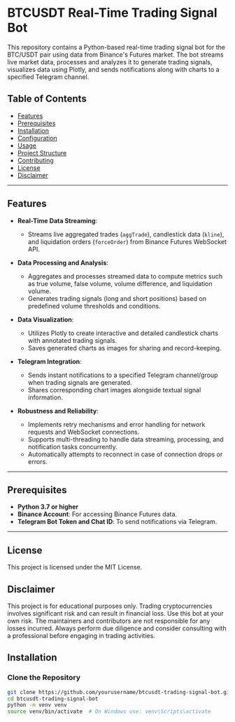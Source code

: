 # BTCUSDT Real-Time Trading Signal Bot

This repository contains a Python-based real-time trading signal bot for the BTC/USDT pair using data from Binance's Futures market. The bot streams live market data, processes and analyzes it to generate trading signals, visualizes data using Plotly, and sends notifications along with charts to a specified Telegram channel.

## Table of Contents

- [Features](#features)
- [Prerequisites](#prerequisites)
- [Installation](#installation)
- [Configuration](#configuration)
- [Usage](#usage)
- [Project Structure](#project-structure)
- [Contributing](#contributing)
- [License](#license)
- [Disclaimer](#disclaimer)

---

## Features

- **Real-Time Data Streaming**:
  - Streams live aggregated trades (`aggTrade`), candlestick data (`kline`), and liquidation orders (`forceOrder`) from Binance Futures WebSocket API.
  
- **Data Processing and Analysis**:
  - Aggregates and processes streamed data to compute metrics such as true volume, false volume, volume difference, and liquidation volume.
  - Generates trading signals (long and short positions) based on predefined volume thresholds and conditions.

- **Data Visualization**:
  - Utilizes Plotly to create interactive and detailed candlestick charts with annotated trading signals.
  - Saves generated charts as images for sharing and record-keeping.

- **Telegram Integration**:
  - Sends instant notifications to a specified Telegram channel/group when trading signals are generated.
  - Shares corresponding chart images alongside textual signal information.

- **Robustness and Reliability**:
  - Implements retry mechanisms and error handling for network requests and WebSocket connections.
  - Supports multi-threading to handle data streaming, processing, and notification tasks concurrently.
  - Automatically attempts to reconnect in case of connection drops or errors.

---

## Prerequisites

- **Python 3.7 or higher**
- **Binance Account**: For accessing Binance Futures data.
- **Telegram Bot Token and Chat ID**: To send notifications via Telegram.

---
## License
This project is licensed under the MIT License.

## Disclaimer
This project is for educational purposes only. Trading cryptocurrencies involves significant risk and can result in financial loss. Use this bot at your own risk. The maintainers and contributors are not responsible for any losses incurred. Always perform due diligence and consider consulting with a professional before engaging in trading activities.

## Installation

### Clone the Repository

```bash
git clone https://github.com/yourusername/btcusdt-trading-signal-bot.git
cd btcusdt-trading-signal-bot
python -m venv venv
source venv/bin/activate  # On Windows use: venv\Scripts\activate






